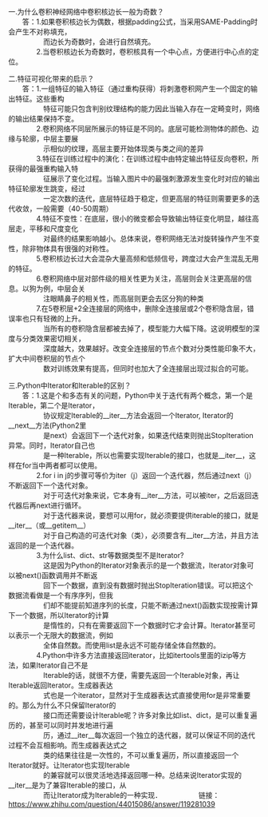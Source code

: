 一.为什么卷积神经网络中卷积核边长一般为奇数？     
　　答：1.如果卷积核边长为偶数，根据padding公式，当采用SAME-Padding时会产生不对称填充，      
　　　　　而边长为奇数时，会进行自然填充。      
　　　　2.当卷积核边长为奇数时，卷积核具有一个中心点，方便进行中心点的定位。   
    
二.特征可视化带来的启示？   
　　答：1.一组特征的输入特征（通过重构获得）将刺激卷积网产生一个固定的输出特征。这些重构     
　　　　　特征可能只包含判别纹理结构的能力因此当输入存在一定畸变时，网络的输出结果保持不变。     
　　　　2.卷积网络不同层所展示的特征是不同的。底层可能检测物体的颜色、边缘与轮廓，中层主要展     
　　　　　示相似的纹理，高层主要开始体现类与类之间的差异   
　　　　3.特征在训练过程中的演化：在训练过程中由特定输出特征反向卷积，所获得的最强重构输入特   
　　　　　征展示了变化过程。当输入图片中的最强刺激源发生变化时对应的输出特征轮廓发生跳变，经过   
　　　　　一定次数的迭代，底层特征趋于稳定，但更高层的特征则需要更多的迭代收敛，一般需要（40-50周期）    
　　　　4.特征不变性：在底层，很小的微变都会导致输出特征变化明显，越往高层走，平移和尺度变化    
　　　　　对最终的结果影响越小。总体来说，卷积网络无法对旋转操作产生不变性，除非物体具有很强的对称性。    
　　　　5.卷积核边长过大会混杂大量高频和低频信号，跨度过大会产生混乱无用的特征。  
　　　　6.卷积网络中层对部件级的相关性更为关注，高层则会关注更高层的信息。以狗为例，中层会关    
　　　　　注眼睛鼻子的相关性，而高层则更会去区分狗的种类   
　　　　7.在5卷积层+2全连接层的网络中，删除全连接层或2个卷积隐含层，错误率也只有轻微的上升。   
　　　　　当所有的卷积隐含层都被去掉了，模型能力大幅下降。这说明模型的深度与分类效果密切相关，   
　　　　　深度越大，效果越好。改变全连接层的节点个数对分类性能印象不大，扩大中间卷积层的节点个   
　　　　　数对训练效果有提高，但同时也加大了全连接层出现过拟合的可能。
     
三.Python中Iterator和Iterable的区别？     
　　答：1.这是个和多态有关的问题，Python中关于迭代有两个概念，第一个是Iterable，第二个是Iterator，    
　　　　　协议规定Iterable的__iter__方法会返回一个Iterator, Iterator的__next__方法(Python2里   
　　　　　是next）会返回下一个迭代对象，如果迭代结束则抛出StopIteration异常。同时，Iterator自己也   
　　　　　是一种Iterable，所以也需要实现Iterable的接口，也就是__iter__，这样在for当中两者都可以使用。    
　　　　2.for i in j的步骤可等价为iter（j）返回一个迭代器，然后通过next（j）不断返回下一个迭代对象。    
　　　　　对于可迭代对象来说，它本身有__iter__方法，可以被iter，之后返回迭代器后再next进行循环。   
　　　　　对于迭代器来说，要想可以用for，就必须要提供iterable的接口，就是__iter__（或__getitem__）    
　　　　　对于自己构造的可迭代对象（类），必须要含有__iter__方法，并且方法返回的是一个迭代器。   
　　　　3.为什么list、dict、str等数据类型不是Iterator?   
　　　　　这是因为Python的Iterator对象表示的是一个数据流，Iterator对象可以被next()函数调用并不断返   
　　　　　回下一个数据，直到没有数据时抛出StopIteration错误。可以把这个数据流看做是一个有序序列，但我    
　　　　　们却不能提前知道序列的长度，只能不断通过next()函数实现按需计算下一个数据，所以Iterator的计算   
　　　　　是惰性的，只有在需要返回下一个数据时它才会计算。Iterator甚至可以表示一个无限大的数据流，例如    
　　　　　全体自然数。而使用list是永远不可能存储全体自然数的。   
　　　　4.Python中许多方法直接返回iterator，比如itertools里面的izip等方法，如果Iterator自己不是  
　　　　　Iterable的话，就很不方便，需要先返回一个Iterable对象，再让Iterable返回Iterator。生成器表达   
　　　　　式也是一个iterator，显然对于生成器表达式直接使用for是非常重要的。那么为什么不只保留Iterator的   
　　　　　接口而还需要设计Iterable呢？许多对象比如list、dict，是可以重复遍历的，甚至可以同时并发地进行遍   
　　　　　历，通过__iter__每次返回一个独立的迭代器，就可以保证不同的迭代过程不会互相影响。而生成器表达式之   
　　　　　类的结果往往是一次性的，不可以重复遍历，所以直接返回一个Iterator就好。让Iterator也实现Iterable  
　　　　　的兼容就可以很灵活地选择返回哪一种。总结来说Iterator实现的__iter__是为了兼容Iterable的接口，从   
　　　　　而让Iterator成为Iterable的一种实现．
　　　　　链接：https://www.zhihu.com/question/44015086/answer/119281039

        
